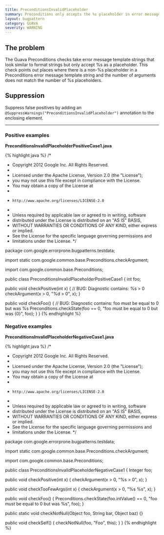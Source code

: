```yaml
---
title: PreconditionsInvalidPlaceholder
summary: Preconditions only accepts the %s placeholder in error message strings
layout: bugpattern
category: GUAVA
severity: WARNING
---
```


<!--
*** AUTO-GENERATED, DO NOT MODIFY ***
To make changes, edit the @BugPattern annotation or the explanation in docs/bugpattern.
-->

## The problem
The Guava Preconditions checks take error message template strings that look similar to format strings but only accept %s as a placeholder. This check points out places where there is a non-%s placeholder in a Preconditions error message template string and the number of arguments does not match the number of %s placeholders.

## Suppression
Suppress false positives by adding an `@SuppressWarnings("PreconditionsInvalidPlaceholder")` annotation to the enclosing element.

----------

### Positive examples
__PreconditionsInvalidPlaceholderPositiveCase1.java__

{% highlight java %}
/*
 * Copyright 2012 Google Inc. All Rights Reserved.
 *
 * Licensed under the Apache License, Version 2.0 (the "License");
 * you may not use this file except in compliance with the License.
 * You may obtain a copy of the License at
 *
 *     http://www.apache.org/licenses/LICENSE-2.0
 *
 * Unless required by applicable law or agreed to in writing, software
 * distributed under the License is distributed on an "AS IS" BASIS,
 * WITHOUT WARRANTIES OR CONDITIONS OF ANY KIND, either express or implied.
 * See the License for the specific language governing permissions and
 * limitations under the License.
 */

package com.google.errorprone.bugpatterns.testdata;

import static com.google.common.base.Preconditions.checkArgument;

import com.google.common.base.Preconditions;

public class PreconditionsInvalidPlaceholderPositiveCase1 {
  int foo;

  public void checkPositive(int x) {
    // BUG: Diagnostic contains: %s > 0
    checkArgument(x > 0, "%d > 0", x);
  }

  public void checkFoo() {
    // BUG: Diagnostic contains: foo must be equal to 0 but was %s
    Preconditions.checkState(foo == 0, "foo must be equal to 0 but was {0}", foo);
  }
}
{% endhighlight %}

### Negative examples
__PreconditionsInvalidPlaceholderNegativeCase1.java__

{% highlight java %}
/*
 * Copyright 2012 Google Inc. All Rights Reserved.
 *
 * Licensed under the Apache License, Version 2.0 (the "License");
 * you may not use this file except in compliance with the License.
 * You may obtain a copy of the License at
 *
 *     http://www.apache.org/licenses/LICENSE-2.0
 *
 * Unless required by applicable law or agreed to in writing, software
 * distributed under the License is distributed on an "AS IS" BASIS,
 * WITHOUT WARRANTIES OR CONDITIONS OF ANY KIND, either express or implied.
 * See the License for the specific language governing permissions and
 * limitations under the License.
 */

package com.google.errorprone.bugpatterns.testdata;

import static com.google.common.base.Preconditions.checkArgument;

import com.google.common.base.Preconditions;

public class PreconditionsInvalidPlaceholderNegativeCase1 {
  Integer foo;

  public void checkPositive(int x) {
    checkArgument(x > 0, "%s > 0", x);
  }

  public void checkTooFewArgs(int x) {
    checkArgument(x > 0, "%s %s", x);
  }

  public void checkFoo() {
    Preconditions.checkState(foo.intValue() == 0, "foo must be equal to 0 but was %s", foo);
  }

  public static void checkNotNull(Object foo, String bar, Object baz) {}

  public void checkSelf() {
    checkNotNull(foo, "Foo", this);
  }
}
{% endhighlight %}

